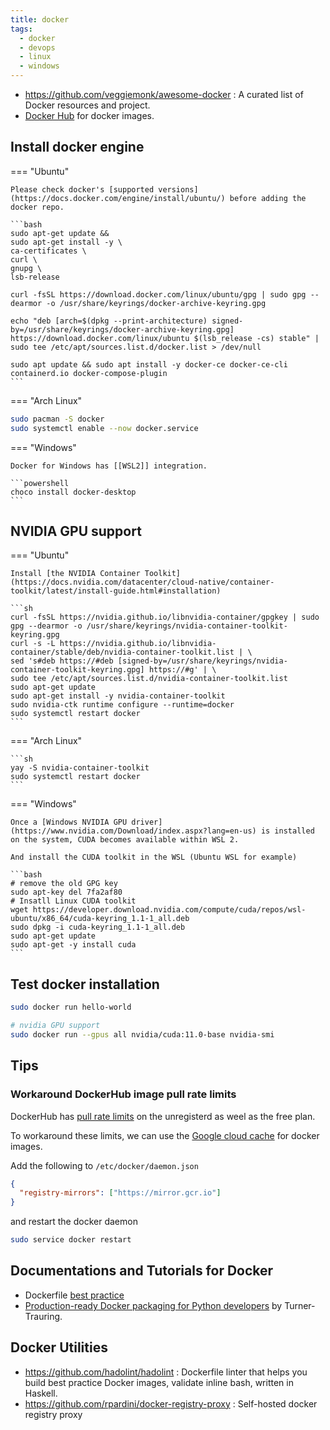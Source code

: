 ```yaml
---
title: docker
tags:
  - docker
  - devops
  - linux
  - windows
---
```


- https://github.com/veggiemonk/awesome-docker : A curated list of Docker resources and project.
- [Docker Hub](https://hub.docker.com/) for docker images.

## Install docker engine

=== "Ubuntu"

    Please check docker's [supported versions](https://docs.docker.com/engine/install/ubuntu/) before adding the docker repo.

    ```bash
    sudo apt-get update &&
    sudo apt-get install -y \
    ca-certificates \
    curl \
    gnupg \
    lsb-release

    curl -fsSL https://download.docker.com/linux/ubuntu/gpg | sudo gpg --dearmor -o /usr/share/keyrings/docker-archive-keyring.gpg

    echo "deb [arch=$(dpkg --print-architecture) signed-by=/usr/share/keyrings/docker-archive-keyring.gpg] https://download.docker.com/linux/ubuntu $(lsb_release -cs) stable" | sudo tee /etc/apt/sources.list.d/docker.list > /dev/null

    sudo apt update && sudo apt install -y docker-ce docker-ce-cli containerd.io docker-compose-plugin
    ```

=== "Arch Linux"

```sh
sudo pacman -S docker
sudo systemctl enable --now docker.service
```

=== "Windows"

    Docker for Windows has [[WSL2]] integration.

    ```powershell
    choco install docker-desktop
    ```

## NVIDIA GPU support

=== "Ubuntu"

    Install [the NVIDIA Container Toolkit](https://docs.nvidia.com/datacenter/cloud-native/container-toolkit/latest/install-guide.html#installation)

    ```sh
    curl -fsSL https://nvidia.github.io/libnvidia-container/gpgkey | sudo gpg --dearmor -o /usr/share/keyrings/nvidia-container-toolkit-keyring.gpg
    curl -s -L https://nvidia.github.io/libnvidia-container/stable/deb/nvidia-container-toolkit.list | \
    sed 's#deb https://#deb [signed-by=/usr/share/keyrings/nvidia-container-toolkit-keyring.gpg] https://#g' | \
    sudo tee /etc/apt/sources.list.d/nvidia-container-toolkit.list
    sudo apt-get update
    sudo apt-get install -y nvidia-container-toolkit
    sudo nvidia-ctk runtime configure --runtime=docker
    sudo systemctl restart docker
    ```

=== "Arch Linux"

    ```sh
    yay -S nvidia-container-toolkit
    sudo systemctl restart docker
    ```

=== "Windows"

    Once a [Windows NVIDIA GPU driver](https://www.nvidia.com/Download/index.aspx?lang=en-us) is installed on the system, CUDA becomes available within WSL 2.

    And install the CUDA toolkit in the WSL (Ubuntu WSL for example)

    ```bash
    # remove the old GPG key
    sudo apt-key del 7fa2af80
    # Insatll Linux CUDA toolkit
    wget https://developer.download.nvidia.com/compute/cuda/repos/wsl-ubuntu/x86_64/cuda-keyring_1.1-1_all.deb
    sudo dpkg -i cuda-keyring_1.1-1_all.deb
    sudo apt-get update
    sudo apt-get -y install cuda
    ```

## Test docker installation

```sh
sudo docker run hello-world

# nvidia GPU support
sudo docker run --gpus all nvidia/cuda:11.0-base nvidia-smi
```

## Tips

### Workaround DockerHub image pull rate limits

DockerHub has [pull rate limits](https://www.docker.com/blog/scaling-docker-to-serve-millions-more-developers-network-egress/) on the unregisterd as weel as the free plan.

To workaround these limits, we can use the [Google cloud cache](https://cloud.google.com/container-registry/docs/pulling-cached-images) for docker images.

Add the following to `/etc/docker/daemon.json`
```json
{
  "registry-mirrors": ["https://mirror.gcr.io"]
}
```
and restart the docker daemon
```sh
sudo service docker restart
```

## Documentations and Tutorials for Docker

- Dockerfile [best practice](https://docs.docker.com/engine/userguide/eng-image/dockerfile_best-practices)
- [Production-ready Docker packaging for Python developers](https://pythonspeed.com/docker/) by Turner-Trauring.

## Docker Utilities

- https://github.com/hadolint/hadolint : Dockerfile linter that helps you build best practice Docker images, validate inline bash, written in Haskell.
- https://github.com/rpardini/docker-registry-proxy : Self-hosted docker registry proxy
